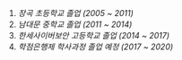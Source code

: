 1. _장곡 초등학교 졸업 (2005 ~ 2011)_
1. _남대문 중학교 졸업 (2011 ~ 2014)_  
1. _한세사이버보안 고등학교 졸업 (2014 ~ 2017)_  
1. _학점은행제 학사과정 졸업 예정 (2017 ~ 2020)_  
